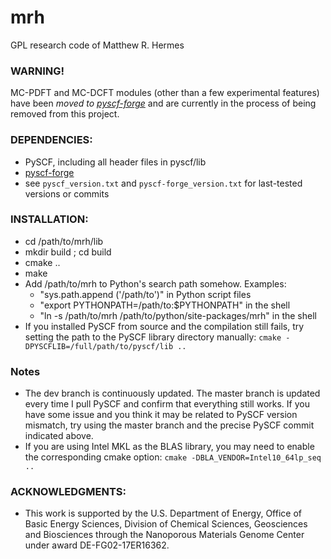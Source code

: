 # mrh
GPL research code of Matthew R. Hermes

### WARNING!
MC-PDFT and MC-DCFT modules (other than a few experimental features) have been *moved to [pyscf-forge](https://github.com/pyscf/pyscf-forge)* and are currently in the process of being removed from this project.

### DEPENDENCIES:
- PySCF, including all header files in pyscf/lib
- [pyscf-forge](https://github.com/pyscf/pyscf-forge)
- see `pyscf_version.txt` and `pyscf-forge_version.txt` for last-tested versions or commits

### INSTALLATION:
- cd /path/to/mrh/lib
- mkdir build ; cd build
- cmake ..
- make
- Add /path/to/mrh to Python's search path somehow. Examples:
    * "sys.path.append ('/path/to')" in Python script files
    * "export PYTHONPATH=/path/to:$PYTHONPATH" in the shell
    * "ln -s /path/to/mrh /path/to/python/site-packages/mrh" in the shell
- If you installed PySCF from source and the compilation still fails, try setting the path to the PySCF library directory manually:
`cmake -DPYSCFLIB=/full/path/to/pyscf/lib ..`

### Notes
- The dev branch is continuously updated. The master branch is updated every time I pull PySCF and confirm that everything still works. If you have some issue and you think it may be related to PySCF version mismatch, try using the master branch and the precise PySCF commit indicated above.
- If you are using Intel MKL as the BLAS library, you may need to enable the corresponding cmake option:
`cmake -DBLA_VENDOR=Intel10_64lp_seq ..`

### ACKNOWLEDGMENTS:
- This work is supported by the U.S. Department of Energy, Office of Basic Energy Sciences, Division of Chemical Sciences, Geosciences and Biosciences through the Nanoporous Materials Genome Center under award DE-FG02-17ER16362.

